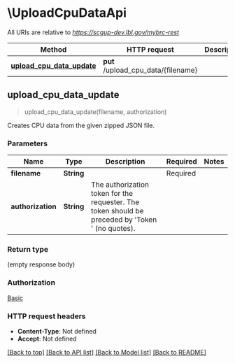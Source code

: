 # \UploadCpuDataApi

All URIs are relative to *https://scgup-dev.lbl.gov/mybrc-rest*

Method | HTTP request | Description
------------- | ------------- | -------------
[**upload_cpu_data_update**](UploadCpuDataApi.md#upload_cpu_data_update) | **put** /upload_cpu_data/{filename} | 



## upload_cpu_data_update

> upload_cpu_data_update(filename, authorization)


Creates CPU data from the given zipped JSON file.

### Parameters


Name | Type | Description  | Required | Notes
------------- | ------------- | ------------- | ------------- | -------------
**filename** | **String** |  | Required | 
**authorization** | **String** | The authorization token for the requester. The token should be preceded by 'Token ' (no quotes). |  | 

### Return type

 (empty response body)

### Authorization

[Basic](../README.md#Basic)

### HTTP request headers

- **Content-Type**: Not defined
- **Accept**: Not defined

[[Back to top]](#) [[Back to API list]](../README.md#documentation-for-api-endpoints) [[Back to Model list]](../README.md#documentation-for-models) [[Back to README]](../README.md)

